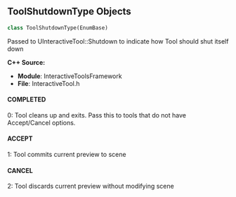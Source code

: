 ## ToolShutdownType Objects

```python
class ToolShutdownType(EnumBase)
```

Passed to UInteractiveTool::Shutdown to indicate how Tool should shut itself down

**C++ Source:**

- **Module**: InteractiveToolsFramework
- **File**: InteractiveTool.h

<a id="unreal.ToolShutdownType.COMPLETED"></a>

#### COMPLETED

0: Tool cleans up and exits. Pass this to tools that do not have Accept/Cancel options.

<a id="unreal.ToolShutdownType.ACCEPT"></a>

#### ACCEPT

1: Tool commits current preview to scene

<a id="unreal.ToolShutdownType.CANCEL"></a>

#### CANCEL

2: Tool discards current preview without modifying scene

<a id="unreal.XRDeviceConnectionResult"></a>